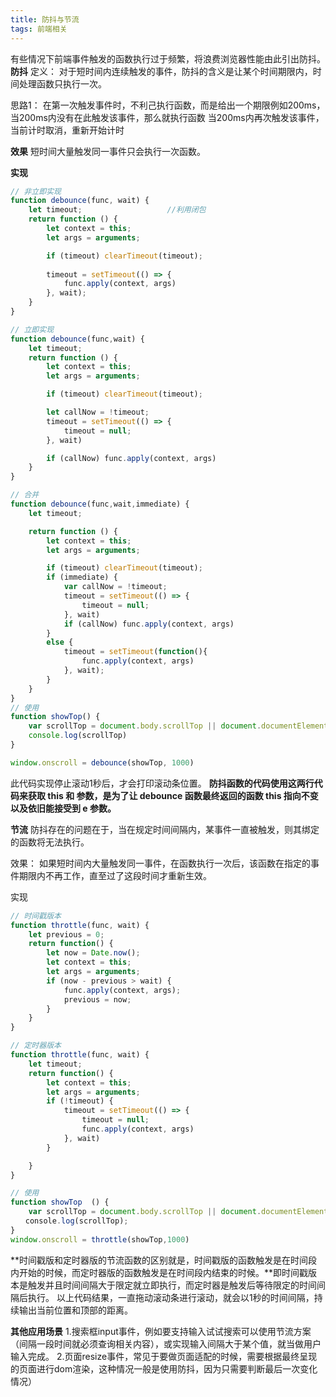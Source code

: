 ```yaml
---
title: 防抖与节流
tags: 前端相关
---
```


有些情况下前端事件触发的函数执行过于频繁，将浪费浏览器性能由此引出防抖。
**防抖**
定义：
对于短时间内连续触发的事件，防抖的含义是让某个时间期限内，时间处理函数只执行一次。

思路1：
在第一次触发事件时，不利己执行函数，而是给出一个期限例如200ms，
当200ms内没有在此触发该事件，那么就执行函数
当200ms内再次触发该事件，当前计时取消，重新开始计时

**效果** 短时间大量触发同一事件只会执行一次函数。

**实现**
```js
// 非立即实现
function debounce(func, wait) {
    let timeout;                   //利用闭包
    return function () {
        let context = this;
        let args = arguments;

        if (timeout) clearTimeout(timeout);
        
        timeout = setTimeout(() => {
            func.apply(context, args)
        }, wait);
    }
}

// 立即实现
function debounce(func,wait) {
    let timeout;
    return function () {
        let context = this;
        let args = arguments;

        if (timeout) clearTimeout(timeout);

        let callNow = !timeout;
        timeout = setTimeout(() => {
            timeout = null;
        }, wait)

        if (callNow) func.apply(context, args)
    }
}

// 合并
function debounce(func,wait,immediate) {
    let timeout;

    return function () {
        let context = this;
        let args = arguments;

        if (timeout) clearTimeout(timeout);
        if (immediate) {
            var callNow = !timeout;
            timeout = setTimeout(() => {
                timeout = null;
            }, wait)
            if (callNow) func.apply(context, args)
        }
        else {
            timeout = setTimeout(function(){
                func.apply(context, args)
            }, wait);
        }
    }
}
// 使用
function showTop() {
    var scrollTop = document.body.scrollTop || document.documentElement.scrollTop
    console.log(scrollTop)
}

window.onscroll = debounce(showTop, 1000)
```
此代码实现停止滚动1秒后，才会打印滚动条位置。
**防抖函数的代码使用这两行代码来获取 this 和 参数，是为了让 debounce 函数最终返回的函数 this 指向不变以及依旧能接受到 e 参数。**

**节流**
防抖存在的问题在于，当在规定时间间隔内，某事件一直被触发，则其绑定的函数将无法执行。

效果： 如果短时间内大量触发同一事件，在函数执行一次后，该函数在指定的事件期限内不再工作，直至过了这段时间才重新生效。

实现
```js
// 时间戳版本
function throttle(func, wait) {
    let previous = 0;
    return function() {
        let now = Date.now();
        let context = this;
        let args = arguments;
        if (now - previous > wait) {
            func.apply(context, args);
            previous = now;
        }
    }
}

// 定时器版本
function throttle(func, wait) {
    let timeout;
    return function() {
        let context = this;
        let args = arguments;
        if (!timeout) {
            timeout = setTimeout(() => {
                timeout = null;
                func.apply(context, args)
            }, wait)
        }

    }
}

// 使用
function showTop  () {
    var scrollTop = document.body.scrollTop || document.documentElement.scrollTop;
　　console.log(scrollTop);
}
window.onscroll = throttle(showTop,1000) 
```


**时间戳版和定时器版的节流函数的区别就是，时间戳版的函数触发是在时间段内开始的时候，而定时器版的函数触发是在时间段内结束的时候。**即时间戳版本是触发并且时间间隔大于限定就立即执行，而定时器是触发后等待限定的时间间隔后执行。
以上代码结果，一直拖动滚动条进行滚动，就会以1秒的时间间隔，持续输出当前位置和顶部的距离。

**其他应用场景**
1.搜索框input事件，例如要支持输入试试搜索可以使用节流方案（间隔一段时间就必须查询相关内容），或实现输入间隔大于某个值，就当做用户输入完成。
2.页面resize事件，常见于要做页面适配的时候，需要根据最终呈现的页面进行dom渲染，这种情况一般是使用防抖，因为只需要判断最后一次变化情况）
